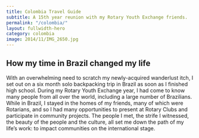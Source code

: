 ```yaml
---
title: Colombia Travel Guide
subtitle: A 15th year reunion with my Rotary Youth Exchange friends.
permalink: "/colombia/"
layout: fullwidth-hero
category: colombia
image: 2014/11/IMG_2650.jpg
---
```


## How my time in Brazil changed my life

With an overwhelming need to scratch my newly-acquired wanderlust itch, I set out on a six month solo backpacking trip in Brazil as soon as I finished high school. During my Rotary Youth Exchange year, I had come to know many people from all over the world, including a large number of Brazilians. While in Brazil, I stayed in the homes of my friends, many of which were Rotarians, and so I had many opportunities to present at Rotary Clubs and participate in community projects. The people I met, the strife I witnessed, the beauty of the people and the culture, all set me down the path of my life’s work: to impact communities on the international stage.
